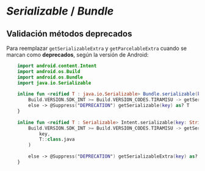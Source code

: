 # _Serializable_ / _Bundle_

## Validación métodos deprecados
Para reemplazar `getSerializableExtra` y `getParcelableExtra` cuando se marcan como **deprecados**, según la versión de Android:

```kotlin
    import android.content.Intent
    import android.os.Build
    import android.os.Bundle
    import java.io.Serializable
    
    inline fun <reified T : java.io.Serializable> Bundle.serializable(key: String): T? = when {
        Build.VERSION.SDK_INT >= Build.VERSION_CODES.TIRAMISU -> getSerializable(key, T::class.java)
        else -> @Suppress("DEPRECATION") getSerializable(key) as? T
    }
    
    inline fun <reified T : Serializable> Intent.serializable(key: String): T? = when {
        Build.VERSION.SDK_INT >= Build.VERSION_CODES.TIRAMISU -> getSerializableExtra(
            key,
            T::class.java
        )
    
        else -> @Suppress("DEPRECATION") getSerializableExtra(key) as? T
    }
```
